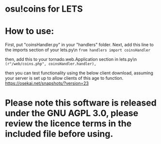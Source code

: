 # osu!coins for LETS
# How to use:
First, put "coinsHandler.py" in your "handlers" folder.
Next, add this line to the imports section of your lets.py\n
```from handlers import coinsHandler```

then, add this to your tornado.web.Application section in lets.py\n
```(r"/web/coins.php", coinsHandler.handler),```

then you can test functionality using the below client download, assuming your server is set up to allow clients of this age to function.
https://osekai.net/snapshots/?version=23

# Please note this software is released under the GNU AGPL 3.0, please review the licence terms in the included file before using.
